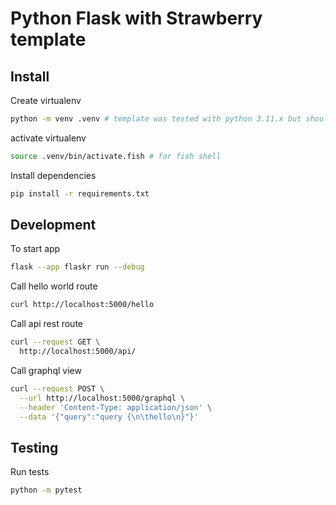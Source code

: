 # Python Flask with Strawberry template

## Install

Create virtualenv

```bash
python -m venv .venv # template was tested with python 3.11.x but should work with version that supports ASGI
```

activate virtualenv

```bash
source .venv/bin/activate.fish # for fish shell
```

Install dependencies

```bash
pip install -r requirements.txt
```

## Development

To start app

```bash
flask --app flaskr run --debug
```

Call hello world route

```bash
curl http://localhost:5000/hello
```

Call api rest route

```bash
curl --request GET \
  http://localhost:5000/api/
```

Call graphql view

```bash
curl --request POST \
  --url http://localhost:5000/graphql \
  --header 'Content-Type: application/json' \
  --data '{"query":"query {\n\thello\n}"}'
```

## Testing

Run tests

```bash
python -m pytest

```
